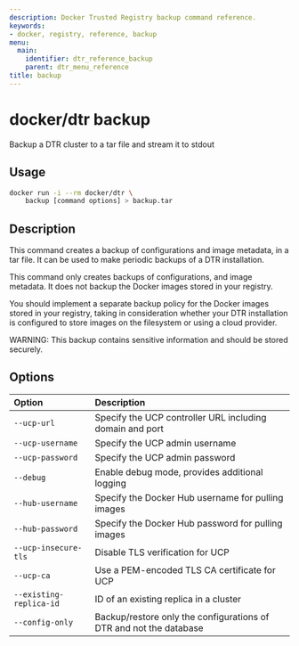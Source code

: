 ```yaml
---
description: Docker Trusted Registry backup command reference.
keywords:
- docker, registry, reference, backup
menu:
  main:
    identifier: dtr_reference_backup
    parent: dtr_menu_reference
title: backup
---
```


# docker/dtr backup

Backup a DTR cluster to a tar file and stream it to stdout

## Usage

```bash
docker run -i --rm docker/dtr \
    backup [command options] > backup.tar
```

## Description

This command creates a backup of configurations and image metadata, in a tar
file. It can be used to make periodic backups of a DTR installation.

This command only creates backups of configurations, and image metadata.
It does not backup the Docker images stored in your registry.

You should implement a separate backup policy for the Docker images stored
in your registry, taking in consideration whether your DTR installation is
configured to store images on the filesystem or using a cloud provider.

WARNING: This backup contains sensitive information and should be
stored securely.

## Options

| Option                  | Description                                                        |
|:------------------------|:-------------------------------------------------------------------|
| `--ucp-url`             | Specify the UCP controller URL including domain and port           |
| `--ucp-username`        | Specify the UCP admin username                                     |
| `--ucp-password`        | Specify the UCP admin password                                     |
| `--debug`               | Enable debug mode, provides additional logging                     |
| `--hub-username`        | Specify the Docker Hub username for pulling images                 |
| `--hub-password`        | Specify the Docker Hub password for pulling images                 |
| `--ucp-insecure-tls`    | Disable TLS verification for UCP                                   |
| `--ucp-ca`              | Use a PEM-encoded TLS CA certificate for UCP                       |
| `--existing-replica-id` | ID of an existing replica in a cluster                             |
| `--config-only`         | Backup/restore only the configurations of DTR and not the database |
